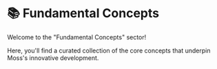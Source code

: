 # 📚 Fundamental Concepts

Welcome to the "Fundamental Concepts" sector!&#x20;

Here, you'll find a curated collection of the core concepts that underpin Moss's innovative development.&#x20;

